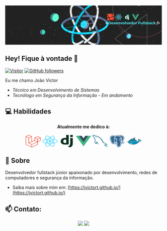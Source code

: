 ![João Victor Banner Image](./banner.png)

<h2>Hey! Fique à vontade 👋</h2>

[![Visitor](https://visitor-badge.laobi.icu/badge?page_id=jvictor-sec.jvictor-sec)](https://github.com/jvictor-sec) [![GitHub followers](https://img.shields.io/github/followers/jvictor-sec.svg?style=social&label=Follow)](https://github.com/jvictor-sec?tab=followers)

Eu me chamo João Victor
- <i>Técnico em Desenvolvimento de Sistemas</i> 
- <i>Tecnólogo em Segurança da Informação - Em andamento </i>

<h2>💻 Habilidades</h2>

<div style="display: inline_block" align="center">
   <h4>Atualmente me dedico à: </h4>
  
   <img align="center" alt="Laravel" height="40" width="50" src="https://raw.githubusercontent.com/devicons/devicon/master/icons/laravel/laravel-original.svg">
   <img align="center" alt="React" height="40" width="50" src="https://raw.githubusercontent.com/devicons/devicon/master/icons/react/react-original.svg">
   <img align="center" alt="Django" height="40" width="50" src="https://raw.githubusercontent.com/devicons/devicon/master/icons/django/django-plain.svg">
   <img align="center" alt="Vue" height="40" width="50" src="https://raw.githubusercontent.com/devicons/devicon/master/icons/vuejs/vuejs-original.svg">
   <img align="center" alt="sql" height="40" width="50" src="https://raw.githubusercontent.com/devicons/devicon/master/icons/mysql/mysql-original.svg">
   <img align="center" alt="sql" height="40" width="50" src="https://raw.githubusercontent.com/devicons/devicon/master/icons/postgresql/postgresql-plain.svg">
  <img align="center" alt="Jvictort-Docker" height="40" width="50" src="https://raw.githubusercontent.com/devicons/devicon/master/icons/docker/docker-original.svg">
</div>

<h2>👀 Sobre</h2>

Desenvolvedor fullstack júnior apaixonado por desenvolvimento, redes de computadores e segurança da informação.
 
 - Saiba mais sobre mim em: [https://jvictort.github.io/](https://jvictort.github.io/)

<h2>📫 Contato:</h2>

<div align="center">
  <a href = "mailto:negocios.jvictor@gmail.com"><img src="https://img.shields.io/badge/-Gmail-%23333?style=for-the-badge&logo=gmail&logoColor=white" target="_blank"></a>
  <a href="https://www.linkedin.com/in/jvictor-sec/" target="_blank"><img src="https://img.shields.io/badge/-LinkedIn-%230077B5?style=for-the-badge&logo=linkedin&logoColor=white" target="_blank"></a> 
</div>

